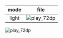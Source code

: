 | mode | file |
| :-------------: | :-------------: |
| light | ![play_72dp](https://user-images.githubusercontent.com/13243510/148304587-0fb5d3c2-f217-4d57-807d-d0e0f5312013.png#github-light-mode-only) |

![play_72dp](https://user-images.githubusercontent.com/13243510/148304587-0fb5d3c2-f217-4d57-807d-d0e0f5312013.png#github-light-mode-only)
